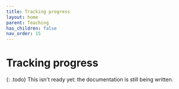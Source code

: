 ```yaml
---
title: Tracking progress
layout: home
parent: Teaching
has_children: false
nav_order: 15
---
```


# Tracking progress

{: .todo}
This isn't ready yet: the documentation is still being written.
